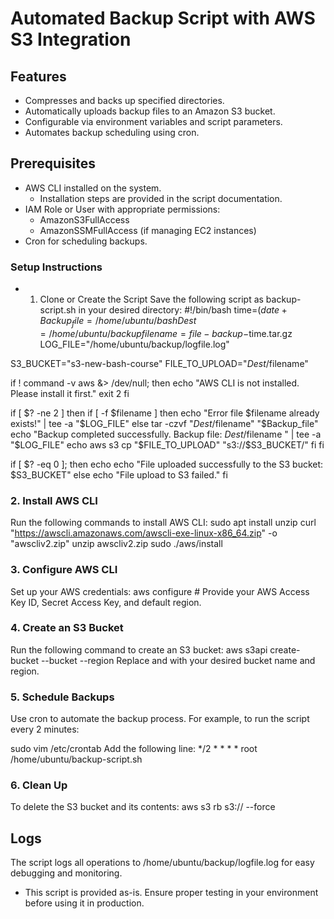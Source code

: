 # Automated Backup Script with AWS S3 Integration 

## Features 
-    Compresses and backs up specified directories.
-    Automatically uploads backup files to an Amazon S3 bucket.
-    Configurable via environment variables and script parameters.
-    Automates backup scheduling using cron.
## Prerequisites
- AWS CLI installed on the system.
    - Installation steps are provided in the script documentation.
- IAM Role or User with appropriate permissions:
   - AmazonS3FullAccess
   - AmazonSSMFullAccess (if managing EC2 instances)
- Cron for scheduling backups.

### Setup Instructions
- 1. Clone or Create the Script
Save the following script as backup-script.sh in your desired directory:
#!/bin/bash
time=$(date +%m-%d-%y_%H_%M_%S)
Backup_file=/home/ubuntu/bash
Dest=/home/ubuntu/backup
filename=file-backup-$time.tar.gz
LOG_FILE="/home/ubuntu/backup/logfile.log"

S3_BUCKET="s3-new-bash-course"
FILE_TO_UPLOAD="$Dest/$filename"

if ! command -v aws &> /dev/null; then
  echo "AWS CLI is not installed. Please install it first."
  exit 2
fi

if [ $? -ne 2 ]
  then
  if [ -f $filename ]
  then
      echo "Error file $filename already exists!" | tee -a "$LOG_FILE"
  else
      tar -czvf "$Dest/$filename" "$Backup_file" 
      echo "Backup completed successfully. Backup file: $Dest/$filename " | tee -a "$LOG_FILE"
      echo
      aws s3 cp "$FILE_TO_UPLOAD" "s3://$S3_BUCKET/"
  fi
fi

if [ $? -eq 0 ]; then
  echo
  echo "File uploaded successfully to the S3 bucket: $S3_BUCKET"
else
  echo "File upload to S3 failed."
fi

### 2. Install AWS CLI
Run the following commands to install AWS CLI:
sudo apt install unzip
curl "https://awscli.amazonaws.com/awscli-exe-linux-x86_64.zip" -o "awscliv2.zip"
unzip awscliv2.zip
sudo ./aws/install
### 3. Configure AWS CLI
Set up your AWS credentials:
aws configure # Provide your AWS Access Key ID, Secret Access Key, and default region.
### 4. Create an S3 Bucket
Run the following command to create an S3 bucket:
aws s3api create-bucket --bucket <bucket-name> --region <region>
Replace <bucket-name> and <region> with your desired bucket name and region.

### 5. Schedule Backups
Use cron to automate the backup process. For example, to run the script every 2 minutes:

sudo vim /etc/crontab
Add the following line:
*/2 * * * * root /home/ubuntu/backup-script.sh

### 6. Clean Up
To delete the S3 bucket and its contents:
aws s3 rb s3://<bucket-name> --force


## Logs
The script logs all operations to /home/ubuntu/backup/logfile.log for easy debugging and monitoring.

* This script is provided as-is. Ensure proper testing in your environment before using it in production.

